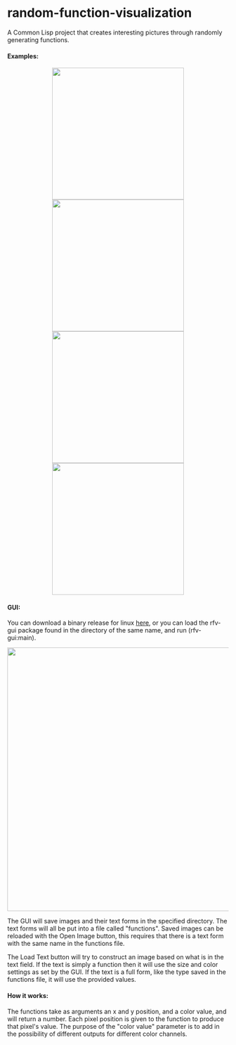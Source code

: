 # random-function-visualization

A Common Lisp project that creates interesting pictures through randomly generating functions.

#### Examples:

<p align="center">
<a href="https://i.imgur.com/VMglKHU.png"><img src="https://i.imgur.com/VMglKHU.png" width="300" height="300"></a>
<a href="https://i.imgur.com/l8OYTux.png"><img src="https://i.imgur.com/l8OYTux.png" width="300" height="300"></a>
<a href="https://i.imgur.com/ZvapKnh.png"><img src="https://i.imgur.com/ZvapKnh.png" width="300" height="300"></a>
<a href="https://i.imgur.com/DERByjN.png"><img src="https://i.imgur.com/DERByjN.png" width="300" height="300"></a>
</p>

#### GUI:


You can download a binary release for linux [here](), or you can load the rfv-gui package
found in the directory of the same name, and run (rfv-gui:main).

<a href="https://i.imgur.com/OpFLyjG.png"><img src="https://i.imgur.com/OpFLyjG.png" height="600"></a>


The GUI will save images and their text forms in the specified directory. The text forms
will all be put into a file called "functions". Saved images can be reloaded with the Open
Image button, this requires that there is a text form with the same name in the functions
file.

The Load Text button will try to construct an image based on what is in the text field. If
the text is simply a function then it will use the size and color settings as set by the
GUI. If the text is a full form, like the type saved in the functions file, it will use
the provided values.


#### How it works:

The functions take as arguments an x and y position, and a color value, and will return a number. Each pixel position is given to the function to produce that pixel's value. The purpose of the "color value" parameter is to add in the possibility of different outputs for different color channels.
